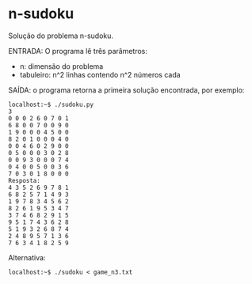 # n-sudoku

Solução do problema n-sudoku.

ENTRADA: O programa lê três parâmetros:
- n: dimensão do problema
- tabuleiro: n^2 linhas contendo n^2 números cada

SAÍDA: o programa retorna a primeira solução encontrada, por exemplo:

    localhost:~$ ./sudoku.py
    3
    0 0 0 2 6 0 7 0 1
    6 8 0 0 7 0 0 9 0
    1 9 0 0 0 4 5 0 0
    8 2 0 1 0 0 0 4 0
    0 0 4 6 0 2 9 0 0
    0 5 0 0 0 3 0 2 8
    0 0 9 3 0 0 0 7 4
    0 4 0 0 5 0 0 3 6
    7 0 3 0 1 8 0 0 0
    Resposta:
    4 3 5 2 6 9 7 8 1
    6 8 2 5 7 1 4 9 3
    1 9 7 8 3 4 5 6 2
    8 2 6 1 9 5 3 4 7
    3 7 4 6 8 2 9 1 5
    9 5 1 7 4 3 6 2 8
    5 1 9 3 2 6 8 7 4
    2 4 8 9 5 7 1 3 6
    7 6 3 4 1 8 2 5 9

Alternativa:

    localhost:~$ ./sudoku < game_n3.txt